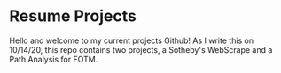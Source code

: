 # Resume Projects

Hello and welcome to my current projects Github! As I write this on 10/14/20, this repo contains two projects, a Sotheby's WebScrape and a Path Analysis for FOTM.
